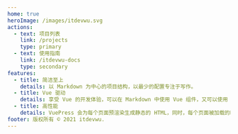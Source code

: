 ```yaml
---
home: true
heroImage: /images/itdevwu.svg
actions:
  - text: 项目列表
    link: /projects
    type: primary
  - text: 使用指南
    link: /itdevwu-docs
    type: secondary
features:
  - title: 简洁至上
    details: 以 Markdown 为中心的项目结构，以最少的配置专注于写作。
  - title: Vue 驱动
    details: 享受 Vue 的开发体验，可以在 Markdown 中使用 Vue 组件，又可以使用 Vue 来开发自定义主题。
  - title: 高性能
    details: VuePress 会为每个页面预渲染生成静态的 HTML，同时，每个页面被加载的时候，将作为 SPA 运行。
footer: 版权所有 © 2021 itdevwu.
---
```

